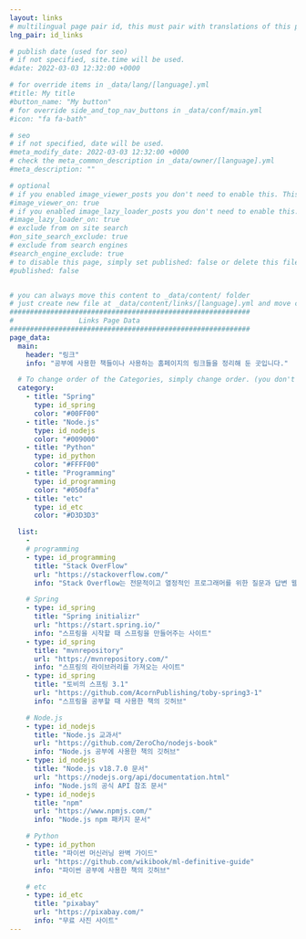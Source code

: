 ```yaml
---
layout: links
# multilingual page pair id, this must pair with translations of this page. (This name must be unique)
lng_pair: id_links

# publish date (used for seo)
# if not specified, site.time will be used.
#date: 2022-03-03 12:32:00 +0000

# for override items in _data/lang/[language].yml
#title: My title
#button_name: "My button"
# for override side_and_top_nav_buttons in _data/conf/main.yml
#icon: "fa fa-bath"

# seo
# if not specified, date will be used.
#meta_modify_date: 2022-03-03 12:32:00 +0000
# check the meta_common_description in _data/owner/[language].yml
#meta_description: ""

# optional
# if you enabled image_viewer_posts you don't need to enable this. This is only if image_viewer_posts = false
#image_viewer_on: true
# if you enabled image_lazy_loader_posts you don't need to enable this. This is only if image_lazy_loader_posts = false
#image_lazy_loader_on: true
# exclude from on site search
#on_site_search_exclude: true
# exclude from search engines
#search_engine_exclude: true
# to disable this page, simply set published: false or delete this file
#published: false


# you can always move this content to _data/content/ folder
# just create new file at _data/content/links/[language].yml and move content below.
###########################################################
#                Links Page Data
###########################################################
page_data:
  main:
    header: "링크"
    info: "공부에 사용한 책들이나 사용하는 홈페이지의 링크들을 정리해 둔 곳입니다."

  # To change order of the Categories, simply change order. (you don't need to change list order.)
  category:
    - title: "Spring"
      type: id_spring
      color: "#00FF00"
    - title: "Node.js"
      type: id_nodejs
      color: "#009000"
    - title: "Python"
      type: id_python
      color: "#FFFF00"
    - title: "Programming"
      type: id_programming
      color: "#050dfa"
    - title: "etc"
      type: id_etc
      color: "#D3D3D3"

  list:
    -
    # programming
    - type: id_programming
      title: "Stack OverFlow"
      url: "https://stackoverflow.com/"
      info: "Stack Overflow는 전문적이고 열정적인 프로그래머를 위한 질문과 답변 웹사이트입니다."

    # Spring
    - type: id_spring
      title: "Spring initializr"
      url: "https://start.spring.io/"
      info: "스프링을 시작할 때 스프링을 만들어주는 사이트"
    - type: id_spring
      title: "mvnrepository"
      url: "https://mvnrepository.com/"
      info: "스프링의 라이브러리를 가져오는 사이트"
    - type: id_spring
      title: "토비의 스프링 3.1"
      url: "https://github.com/AcornPublishing/toby-spring3-1"
      info: "스프링을 공부할 때 사용한 책의 깃허브"

    # Node.js
    - type: id_nodejs
      title: "Node.js 교과서"
      url: "https://github.com/ZeroCho/nodejs-book"
      info: "Node.js 공부에 사용한 책의 깃허브"
    - type: id_nodejs
      title: "Node.js v18.7.0 문서"
      url: "https://nodejs.org/api/documentation.html"
      info: "Node.js의 공식 API 참조 문서"
    - type: id_nodejs
      title: "npm"
      url: "https://www.npmjs.com/"
      info: "Node.js npm 패키지 문서"

    # Python
    - type: id_python
      title: "파이썬 머신러닝 완벽 가이드"
      url: "https://github.com/wikibook/ml-definitive-guide"
      info: "파이썬 공부에 사용한 책의 깃허브"

    # etc
    - type: id_etc
      title: "pixabay"
      url: "https://pixabay.com/"
      info: "무료 사진 사이트"
---
```


